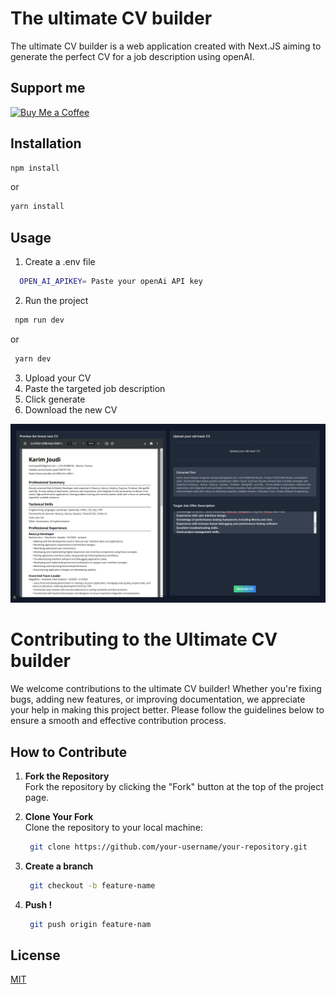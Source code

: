 # The ultimate CV builder

The ultimate CV builder is a web application created with Next.JS aiming to generate the perfect CV for a job description using openAI. 

## Support me
[![Buy Me a Coffee](https://cdn.buymeacoffee.com/buttons/v2/default-yellow.png)](https://www.buymeacoffee.com/yourusername)


## Installation

```bash
npm install
```
or
```bash
yarn install
```

## Usage
1. Create a .env file 
  ```bash
    OPEN_AI_APIKEY= Paste your openAi API key
  ```

2. Run the project
```bash
 npm run dev
```
or
```bash
 yarn dev
```


3. Upload your CV
4. Paste the targeted job description
5. Click generate
6. Download the new CV

![Preview](./preview.png)

# Contributing to the Ultimate CV builder

We welcome contributions to the ultimate CV builder! Whether you're fixing bugs, adding new features, or improving documentation, we appreciate your help in making this project better. Please follow the guidelines below to ensure a smooth and effective contribution process.

## How to Contribute

1. **Fork the Repository**  
   Fork the repository by clicking the "Fork" button at the top of the project page.

2. **Clone Your Fork**  
   Clone the repository to your local machine:
   ```bash
    git clone https://github.com/your-username/your-repository.git
   ```
3. **Create a branch** 
   ```bash
    git checkout -b feature-name
   ```
4. **Push !**
   ```bash
    git push origin feature-nam
   ```


## License

[MIT](https://choosealicense.com/licenses/mit/)

